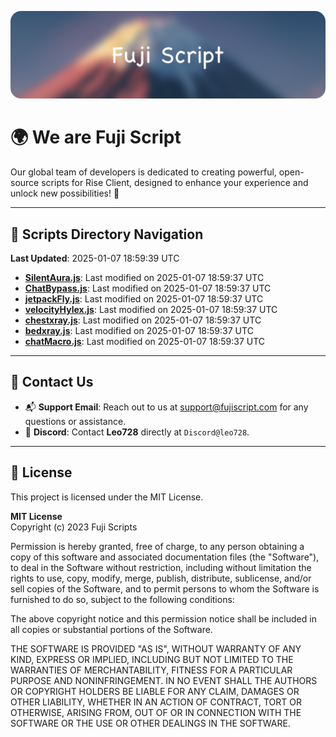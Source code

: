 ![Banner](.github/b.webp)

# 🌍 **We are Fuji Script**

Our global team of developers is dedicated to creating powerful, open-source scripts for Rise Client, designed to enhance your experience and unlock new possibilities! 🌟

---
<!-- SCRIPTS_NAVIGATION_START -->
## 📂 **Scripts Directory Navigation**

**Last Updated**: 2025-01-07 18:59:39 UTC

- **[SilentAura.js](scripts/SilentAura.js)**: Last modified on 2025-01-07 18:59:37 UTC
- **[ChatBypass.js](scripts/ChatBypass.js)**: Last modified on 2025-01-07 18:59:37 UTC
- **[jetpackFly.js](scripts/jetpackFly.js)**: Last modified on 2025-01-07 18:59:37 UTC
- **[velocityHylex.js](scripts/velocityHylex.js)**: Last modified on 2025-01-07 18:59:37 UTC
- **[chestxray.js](scripts/chestxray.js)**: Last modified on 2025-01-07 18:59:37 UTC
- **[bedxray.js](scripts/bedxray.js)**: Last modified on 2025-01-07 18:59:37 UTC
- **[chatMacro.js](scripts/chatMacro.js)**: Last modified on 2025-01-07 18:59:37 UTC

<!-- SCRIPTS_NAVIGATION_END -->

---

## 💬 **Contact Us**  
- 📬 **Support Email**: Reach out to us at [support@fujiscript.com](mailto:support@fujiscript.com) for any questions or assistance.  
- 💬 **Discord**: Contact **Leo728** directly at `Discord@leo728`.

---

## 📜 **License**

This project is licensed under the MIT License.  

**MIT License**  
Copyright (c) 2023 Fuji Scripts  

Permission is hereby granted, free of charge, to any person obtaining a copy of this software and associated documentation files (the "Software"), to deal in the Software without restriction, including without limitation the rights to use, copy, modify, merge, publish, distribute, sublicense, and/or sell copies of the Software, and to permit persons to whom the Software is furnished to do so, subject to the following conditions:  

The above copyright notice and this permission notice shall be included in all copies or substantial portions of the Software.  

THE SOFTWARE IS PROVIDED "AS IS", WITHOUT WARRANTY OF ANY KIND, EXPRESS OR IMPLIED, INCLUDING BUT NOT LIMITED TO THE WARRANTIES OF MERCHANTABILITY, FITNESS FOR A PARTICULAR PURPOSE AND NONINFRINGEMENT. IN NO EVENT SHALL THE AUTHORS OR COPYRIGHT HOLDERS BE LIABLE FOR ANY CLAIM, DAMAGES OR OTHER LIABILITY, WHETHER IN AN ACTION OF CONTRACT, TORT OR OTHERWISE, ARISING FROM, OUT OF OR IN CONNECTION WITH THE SOFTWARE OR THE USE OR OTHER DEALINGS IN THE SOFTWARE.  
